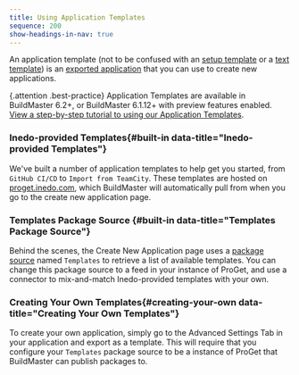 ```yaml
---
title: Using Application Templates
sequence: 200
show-headings-in-nav: true
---
```

An application template (not to be confused with an [setup template](setup-templates) or a [text template](/docs/executionengine/components/text-templating)) is an [exported application](import-export) that you can use to create new applications.

{.attention .best-practice} Application Templates are available in BuildMaster 6.2+, or BuildMaster 6.1.12+ with preview features enabled. [View a step-by-step tutorial to using our Application Templates](https://www.inedo.com/buildmaster/getting-started-with-application-templates-in-buildmaster).

### Inedo-provided Templates{#built-in data-title="Inedo-provided Templates"}

We've built a number of application templates to help get you started, from `GitHub CI/CD` to `Import from TeamCity`. These templates are hosted on [proget.inedo.com](https://proget.inedo.com/feeds/Templates), which BuildMaster will automatically pull from when you go to the create new application page. 

### Templates Package Source {#built-in data-title="Templates Package Source"}

Behind the scenes, the Create New Application page uses a [package source](/docs/buildmaster/builds/packaging/package-sources) named `Templates` to retrieve a list of available templates. You can change this package source to a feed in your instance of ProGet, and use a connector to mix-and-match Inedo-provided templates with your own.

### Creating Your Own Templates{#creating-your-own data-title="Creating Your Own Templates"}
To create your own application, simply go to the Advanced Settings Tab in your application and export as a template. This will require that you configure your `Templates` package source to be a instance of ProGet that BuildMaster can publish packages to.
